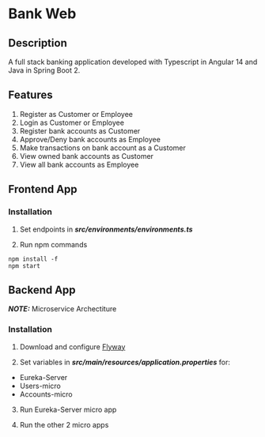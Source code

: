 # Bank Web
## Description
A full stack banking application developed with Typescript in Angular 14 and Java in Spring Boot 2.

## Features
1. Register as Customer or Employee
2. Login as Customer or Employee
3. Register bank accounts as Customer
4. Approve/Deny bank accounts as Employee
5. Make transactions on bank account as a Customer
6. View owned bank accounts as Customer
7. View all bank accounts as Employee

## Frontend App
### Installation
1. Set endpoints in **_src/environments/environments.ts_**
  
2. Run npm commands
```shell
npm install -f
npm start
```

## Backend App
**_NOTE:_** Microservice Archectiture
### Installation
1. Download and configure [Flyway](https://documentation.red-gate.com/fd/configuration-files-184127472.html)

2. Set variables in **_src/main/resources/application.properties_** for:
- Eureka-Server  
- Users-micro
- Accounts-micro
      
3. Run Eureka-Server micro app

4. Run the other 2 micro apps
